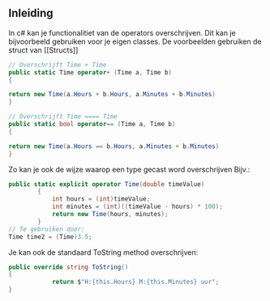 ## Inleiding

In c# kan je functionalitiet van de operators overschrijven.
Dit kan je bijvoorbeeld gebruiken voor je eigen classes.
De voorbeelden gebruiken de struct van [[Structs]]
```c#
// Overschrijft Time + Time
public static Time operator+ (Time a, Time b)
{

return new Time(a.Hours + b.Hours, a.Minutes + b.Minutes)
}
```

```c#
// Overschrijft Time ==== Time
public static bool operator== (Time a, Time b)
{

return new Time(a.Hours == b.Hours, a.Minutes + b.Minutes)
}
```

Zo kan je ook de wijze waarop een type gecast word overschrijven
Bijv.:

```c#
public static explicit operator Time(double timeValue)
        {
            int hours = (int)timeValue;
            int minutes = (int)((timeValue - hours) * 100);
            return new Time(hours, minutes);        
        }
// Te gebruiken door:
Time time2 = (Time)3.5;
```


Je kan ook de standaard ToString method overschrijven:

```c#
public override string ToString()
{
            return $"H:{this.Hours} M:{this.Minutes} uur";
}
```